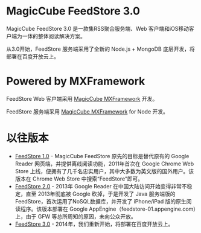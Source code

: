 # MagicCube FeedStore 3.0
MagicCube FeedStore 3.0 是一款集RSS聚合服务端、Web 客户端和iOS移动客户端为一体的整体阅读解决方案。

从3.0开始，FeedStore 服务端采用了全新的 Node.js + MongoDB 底层开发，将部署在百度开放云上。

# Powered by MXFramework
FeedStore Web 客户端采用 [MagicCube MXFramework](https://github.com/MagicCube/mxframework-core) 开发。

FeedStore 服务端采用 [MagicCube MXFramework](https://github.com/MagicCube/mxframework-node) for Node 开发。

# 以往版本
* [FeedStore 1.0](https://github.com/MagicCube/Former_FeedStore) - MagicCube FeedStore 原先的目标是替代原有的 Google Reader 网页端，并提供离线阅读功能，2011年首次在 Google Chrome Web Store 上线，便拥有了几千名忠实用户，其中大多数为英文版的国外用户。该版本在 Chrome Web Store 中搜索“FeedStore”即可。
* [FeedStore 2.0](https://github.com/MagicCube/FeedStore) - 2013年 Google Reader 在中国大陆访问开始变得非常不稳定，直至 2013年彻底被 Google 砍掉，于是开发了 Java 服务端版的 FeedStore，首次运用了NoSQL数据库，并开发了 iPhone/iPad 版的原生阅读程序。该版本部署在 Google AppEngine（feedstore-01.appengine.com）上，由于 GFW 等总所周知的原因，未向公众开放。
* [FeedStore 3.0](https://github.com/MagicCube/FeedStore-3.0) - 2014年，我们重新开始，将部署在百度开放云上。
